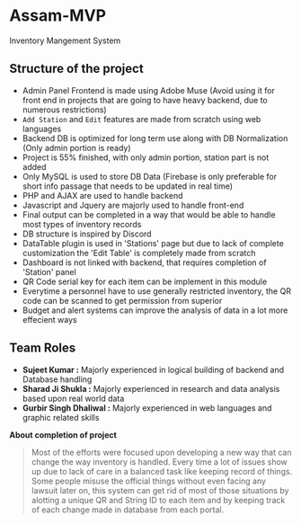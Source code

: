 # Assam-MVP
Inventory Mangement System

## Structure of the project

- Admin Panel Frontend is made using Adobe Muse (Avoid using it for front end in projects that are going to have heavy backend, due to numerous restrictions)
- `Add Station` and `Edit` features are made from scratch using web languages
- Backend DB is optimized for long term use along with DB Normalization (Only admin portion is ready)
- Project is 55% finished, with only admin portion, station part is not added
- Only MySQL is used to store DB Data (Firebase is only preferable for short info passage that needs to be updated in real time)
- PHP and AJAX are used to handle backend
- Javascript and Jquery are majorly used to handle front-end
- Final output can be completed in a way that would be able to handle most types of inventory records
- DB structure is inspired by Discord
- DataTable plugin is used in 'Stations' page but due to lack of complete customization the 'Edit Table' is completely made from scratch
- Dashboard is not linked with backend, that requires completion of 'Station' panel
- QR Code serial key for each item can be implement in this module
- Everytime a personnel have to use generally restricted inventory, the QR code can be scanned to get permission from superior
- Budget and alert systems can improve the analysis of data in a lot more effecient ways

## Team Roles

- **Sujeet Kumar :** Majorly experienced in logical building of backend and Database handling
- **Sharad Ji Shukla :** Majorly experienced in research and data analysis based upon real world data
- **Gurbir Singh Dhaliwal :** Majorly experienced in web languages and graphic related skills

**About completion of project**
> Most of the efforts were focused upon developing a new way that can change the way inventory is handled. Every time a lot of issues show up due to lack of care in a balanced task like keeping record of things. Some people misuse the official things without even facing any lawsuit later on, this system can get rid of most of those situations by alotting a unique QR and String ID to each item and by keeping track of each change made in database from each portal.  
